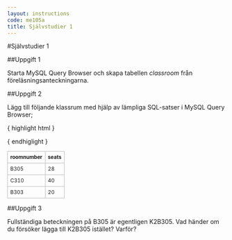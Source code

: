 ```yaml
---
layout: instructions
code: me105a
title: Självstudier 1
---
```


#Självstudier 1

##Uppgift 1

Starta MySQL Query Browser och skapa tabellen *classroom* från föreläsningsanteckningarna.

##Uppgift 2

Lägg till följande klassrum med hjälp av lämpliga SQL-satser i MySQL Query Browser;

{ highlight html }
<style>
table {border-collapse: collapse;font-size:smaller}
th, td {border: 1px solid #BBBBBB}
th, td {text-align:left}
th, td {padding: 6px;}
</style>
{ endhiglight }

| roomnumber  | seats  |
|---|---|
| B305 | 28 |
| C310 | 40 |
| B303 | 20 |

##Uppgift 3

Fullständiga beteckningen på B305 är egentligen K2B305. Vad händer om du försöker lägga till K2B305 istället? Varför?
